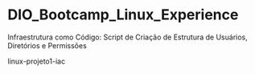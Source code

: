 # DIO_Bootcamp_Linux_Experience
Infraestrutura como Código: Script de Criação de Estrutura de Usuários, Diretórios e Permissões

linux-projeto1-iac

